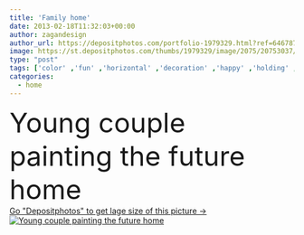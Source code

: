 ```yaml
---
title: 'Family home'
date: 2013-02-18T11:32:03+00:00
author: zagandesign
author_url: https://depositphotos.com/portfolio-1979329.html?ref=64678756
image: https://st.depositphotos.com/thumbs/1979329/image/2075/20753037/api_thumb_450.jpg?forcejpeg=true
type: "post"
tags: ['color' ,'fun' ,'horizontal' ,'decoration' ,'happy' ,'holding' ,'love' ,'female' ,'young' ,'smiling' ,'adult' ,'people' ,'women' ,'happiness' ,'cheerful' ,'portrait' ,'caucasian' ,'smile' ,'20s' ,'family' ,'male' ,'man' ,'men' ,'paint' ,'house' ,'wall' ,'interior' ,'home' ,'couple' ,'two' ,'woman' ,'lifestyle' ,'brush' ,'room' ,'together' ,'togetherness' ,'looking' ,'indoors' ,'roller' ,'repair' ,'attractive' ,'casual' ,'improvement' ,'standing' ,'renovation' ,'paintbrush' ,'wife' ,'husband' ,'relationship' ,'girlfriend' ]
categories: 
  - home
---
```

<div aling="center">
            <font size="60"> Young couple painting the future home</font>   
</div>
<div>
    <a href='https://st.depositphotos.com/thumbs/1979329/image/2075/20753037/api_thumb_450.jpg?forcejpeg=true?ref=64678756' target=_blank > Go "Depositphotos" to get lage size of this picture ->
        <img href='https://st.depositphotos.com/thumbs/1979329/image/2075/20753037/api_thumb_450.jpg?forcejpeg=true?ref=64678756' src='https://st.depositphotos.com/1979329/2075/i/950/depositphotos_20753037-stock-photo-family-home.jpg?forcejpeg=true' alt='Young couple painting the future home' >
    </a>
</div>
